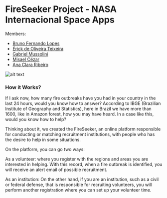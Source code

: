 # FireSeeker Project - NASA Internacional Space Apps

Members:

- [Bruno Fernando Lopes](https://github.com/Briuor/)
- [Érick de Oliveira Teixeira](https://github.com/ErickOliveiraT)
- [Gabriel Mussolini](https://github.com/GabrielMussolini)
- [Misael Cézar](https://github.com/MisaelCzar)
- [Ana Clara Ribeiro]()

![alt text](https://github.com/Briuor/FireSeeker-NasaSpaceAppsChallenge/screenshots/dashboard.png)

### How it Works?

If I ask now, how many fire outbreaks have you had in your country in the last 24 hours, would you know how to answer? According to IBGE (Brazilian Institute of Geography and Statistics), here in Brazil we have more than 1600, like in Amazon forest, how you may have heard. In a case like this, would you know how to help?

Thinking about it, we created the FireSeeker, an online platform responsible for conducting or matching recruitment institutions, with people who has the desire to help in some situations.

On the platform, you can go two ways:

As a volunteer: where you register with the regions and areas you are interested in helping. With this record, when a fire outbreak is identified, you will receive an alert email of possible recruitment.

As an institution: On the other hand, if you are an institution, such as a civil or federal defense, that is responsible for recruiting volunteers, you will perform another registration where you can set up your volunteer time.
